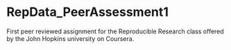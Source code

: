 # RepData_PeerAssessment1
First peer reviewed assignment for the Reproducible Research class offered by the John Hopkins university on Coursera. 
